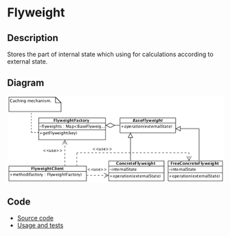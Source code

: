 # Flyweight

## Description

Stores the part of internal state which using for calculations according to external state.

## Diagram

![Flyweight](flyweight.png)

## Code

* [Source code](flyweight.js)
* [Usage and tests](./../../test/flyweight-tests.js)
